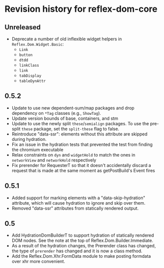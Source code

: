 # Revision history for reflex-dom-core

## Unreleased
* Deprecate a number of old inflexible widget helpers in `Reflex.Dom.Widget.Basic`:
   * `Link`
   * `button`
   * `dtdd`
   * `linkClass`
   * `link`
   * `tabDisplay`
   * `tableDynAttr`

## 0.5.2

* Update to use new dependent-sum/map packages and drop dependency on `*Tag` classes (e.g., `ShowTag`).
* Update version bounds of base, containers, and stm
* Update to use the newly split `these`/`semialign` packages. To use the pre-split `these` package, set the `split-these` flag to false.
* Reintroduce "data-ssr": elements without this attribute are skipped during
  hydration.
* Fix an issue in the hydration tests that prevented the test from finding the chromium executable
* Relax constraints on `dyn` and `widgetHold` to match the ones in `networkView` and `networkHold` respectively
* Fix prerender for RequesterT so that it doesn't accidentally discard a request that is made at the same moment as getPostBuild's Event fires

## 0.5.1

* Added support for marking elements with a "data-skip-hydration" attribute, which will cause hydration to ignore and skip over them.
* Removed "data-ssr" attributes from statically rendered output.

## 0.5

* Add HydrationDomBuilderT to support hydration of statically rendered DOM nodes. See the note at the top of Reflex.Dom.Builder.Immediate.
* As a result of the hydration changes, the Prerender class has changed, the type of `prerender` has changed and it is now a class method.
* Add the Reflex.Dom.Xhr.FormData module to make posting formdata over xhr more convenient.
